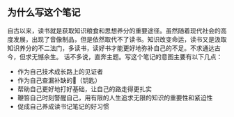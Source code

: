 ## 为什么写这个笔记
自古以来，读书就是获取知识粮食和思想养分的重要途径。虽然随着现代社会的高度发展，出现了音像制品，但是依然取代不了读书。知识改变命运，读书又是汲取知识养分的不二法门，多读书，读好书才能更好地弥补自己的不足。不求通达古今，但求无憾余生。
话不多说，直奔主题。写这个笔记的意图主要有以下几点：
- 作为自己技术成长路上的见证者
- 作为自己查漏补缺的🔑（钥匙）
- 帮助自己更好地打好基础，让自己的路走得更扎实
- 鞭笞自己时刻警醒自己，用有限的人生追求无限的知识的重要性和紧迫性
- 促成自己养成读书记笔记的好习惯